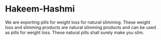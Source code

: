 Hakeem-Hashmi
=============

We are exporting pills for weight loss for natural slimming. These weight loss and slimming products are natural slimming products and can be used as pills for weight loss. These natural pills shall surely make you slim.

